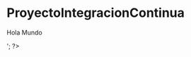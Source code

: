 # ProyectoIntegracionContinua
<html>
 <head>
  <title>Lenguaje web a utilizar es PHP</title>
 </head>
 <body>
 <?php echo '<p>Hola Mundo</p>'; ?>
 </body>
</html>

